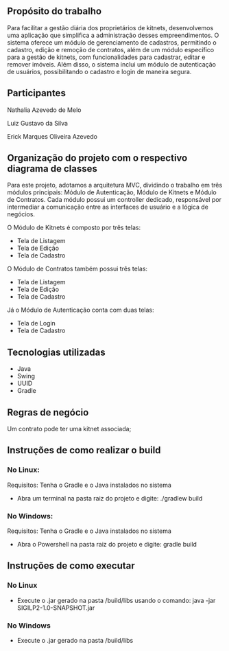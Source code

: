 ## Propósito do trabalho

Para facilitar a gestão diária dos proprietários de kitnets, desenvolvemos uma aplicação que simplifica a administração desses empreendimentos. O sistema oferece um módulo de gerenciamento de cadastros, permitindo o cadastro, edição e remoção de contratos, além de um módulo específico para a gestão de kitnets, com funcionalidades para cadastrar, editar e remover imóveis. Além disso, o sistema inclui um módulo de autenticação de usuários, possibilitando o cadastro e login de maneira segura.

## Participantes

Nathalia Azevedo de Melo

Luiz Gustavo da Silva

Erick Marques Oliveira Azevedo

## Organização do projeto com o respectivo diagrama de classes

Para este projeto, adotamos a arquitetura MVC, dividindo o trabalho em três módulos principais: Módulo de Autenticação, Módulo de Kitnets e Módulo de Contratos. Cada módulo possui um controller dedicado, responsável por intermediar a comunicação entre as interfaces de usuário e a lógica de negócios.

O Módulo de Kitnets é composto por três telas:

- Tela de Listagem
- Tela de Edição
- Tela de Cadastro

O Módulo de Contratos também possui três telas:

- Tela de Listagem
- Tela de Edição
- Tela de Cadastro

Já o Módulo de Autenticação conta com duas telas:

- Tela de Login
- Tela de Cadastro

## Tecnologias utilizadas

- Java
- Swing
- UUID
- Gradle

## Regras de negócio

Um contrato pode ter uma kitnet associada;


## Instruções de como realizar o build

### No Linux:

Requisitos: Tenha o Gradle e o Java instalados no sistema

- Abra um terminal na pasta raiz do projeto e digite: ./gradlew build

### No Windows: 

Requisitos: Tenha o Gradle e o Java instalados no sistema

- Abra o Powershell na pasta raiz do projeto e digite: gradle build

## Instruções de como executar

### No Linux
- Execute o .jar gerado na pasta /build/libs usando o comando: java -jar SIGILP2-1.0-SNAPSHOT.jar

### No Windows

- Execute o .jar gerado na pasta /build/libs

